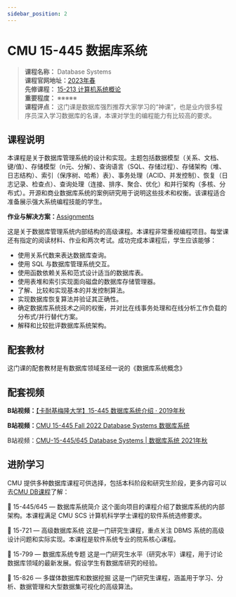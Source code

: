 ```yaml
---
sidebar_position: 2
---
```


# CMU 15-445 数据库系统

>**课程名称：** Database Systems    
**课程官网地址：**[2023年春](https://15445.courses.cs.cmu.edu/spring2023/)    
**先修课程：** [15-213 计算机系统概论](https://hackway.org/docs/cs/sophomore/system/cs15213)       
**重要程度：** ※※※※※  
**课程评点：** 这门课是数据库强烈推荐大家学习的“神课”，也是业内很多程序员深入学习数据库的名课，本课对学生的编程能力有比较高的要求。  

## 课程说明
本课程是关于数据库管理系统的设计和实现。主题包括数据模型（关系、文档、键/值）、存储模型（n元、分解）、查询语言（SQL、存储过程）、存储架构（堆、日志结构）、索引（保序树、哈希）表）、事务处理（ACID、并发控制）、恢复（日志记录、检查点）、查询处理（连接、排序、聚合、优化）和并行架构（多核、分布式）。开源和商业数据库系统的案例研究用于说明这些技术和权衡。该课程适合准备展示强大系统编程技能的学生。

**作业与解决方案：**[Assignments](https://15445.courses.cs.cmu.edu/spring2023/assignments.html)

这是关于数据库管理系统内部结构的高级课程。本课程非常重视编程项目。每堂课还有指定的阅读材料、作业和两次考试。成功完成本课程后，学生应该能够：

- 使用关系代数来表达数据库查询。
- 使用 SQL 与数据库管理系统交互。
- 使用函数依赖关系和范式设计适当的数据库表。
- 使用表堆和索引实现面向磁盘的数据库存储管理器。
- 了解、比较和实现基本的并发控制算法。
- 实现数据库恢复算法并验证其正确性。
- 确定数据库系统技术之间的权衡，并对比在线事务处理和在线分析工作负载的分布式/并行替代方案。
- 解释和比较批评数据库系统架构。

## 配套教材
这门课的配套教材是有数据库领域圣经一说的《数据库系统概念》
<Book img="https://hackweek-1251009918.cos.ap-shanghai.myqcloud.com/hackway/cs/s33936669.jpg" url="https://item.jd.com/13318646.html" title="数据库系统概念"></Book>

## 配套视频

**B站视频：**[【卡耐基梅隆大学】15-445 数据库系统介绍 · 2019年秋](https://www.bilibili.com/video/BV1Cp4y1C7dv)

**B站视频：**[CMU 15-445 Fall 2022 Database Systems 数据库系统](https://www.bilibili.com/video/BV1xa41137S4)

B站视频：[CMU-15-445/645 Database Systems | 数据库系统 2021年秋](https://www.bilibili.com/video/BV1kG4y1e7Gy)



## 进阶学习
CMU 提供多种数据库课程可供选择，包括本科阶段和研究生阶段，更多内容可以去[CMU DB课程](https://db.cs.cmu.edu/courses/)了解：

🍇 15-445/645 — 数据库系统简介
这个面向项目的课程介绍了数据库系统的内部架构。本课程满足 CMU SCS 计算机科学学士课程的软件系统选修要求。

🌽 15-721 — 高级数据库系统
这是一门研究生课程，重点关注 DBMS 系统的高级设计问题和实际实现。本课程是软件系统专业的院系核心课程。

🍊 15-799 — 数据库系统专题
这是一门研究生水平（研究水平）课程，用于讨论数据库领域的最新发展。假设学生有数据库研究的经验。

🍌 15-826 — 多媒体数据库和数据挖掘
这是一门研究生课程，涵盖用于学习、分析、数据管理和大型数据集可视化的高级算法。

